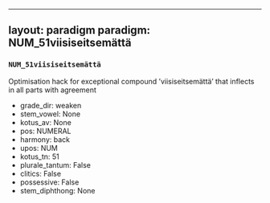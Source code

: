 
---
layout: paradigm
paradigm: NUM_51viisiseitsemättä
---
### ` NUM_51viisiseitsemättä `

Optimisation hack for exceptional compound ’viisiseitsemättä’ that inflects in all parts with agreement
* grade_dir: weaken
* stem_vowel: None
* kotus_av: None
* pos: NUMERAL
* harmony: back
* upos: NUM
* kotus_tn: 51
* plurale_tantum: False
* clitics: False
* possessive: False
* stem_diphthong: None
